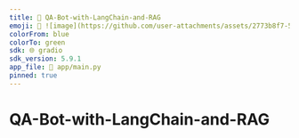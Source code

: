 ```yaml
---
title: 🤖 QA-Bot-with-LangChain-and-RAG
emoji: 🚀 ![image](https://github.com/user-attachments/assets/2773b8f7-5fda-408c-ad20-6585bea730b8)
colorFrom: blue
colorTo: green
sdk: 🌐 gradio
sdk_version: 5.9.1
app_file: 🌟 app/main.py
pinned: true
---
```


# QA-Bot-with-LangChain-and-RAG
